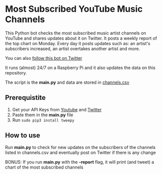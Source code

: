 # Most Subscribed YouTube Music Channels
This Python bot checks the most subscribed music artist channels on YouTube and shares updates about it on Twitter.
It posts a weekly report of the top chart on Monday. Every day it posts updates such as: an artist's subscribers increased, an artist overtakes another artist and more.

You can also [follow this bot on Twitter](https://twitter.com/mostSubYTMusic?s=09)


It runs (almost) 24/7 on a Raspberry Pi and it also updates the data on this repository.

The script is the **main.py** and data are stored in [channels.csv](https://github.com/marco97pa/MostSubYTMusicChannels/blob/master/channels.csv)

## Prerequistite
1. Get your API Keys from [Youtube](https://developers.google.com/youtube/v3/getting-started) and [Twitter](https://developer.twitter.com/en/docs)
2. Paste them in the **main.py** file
3. Run `sudo pip3 install tweepy`

## How to use
Run **main.py** to check for new updates on the subscribers of the channels listed in channels.csv and eventually post on Twitter if there is any change

BONUS: If you run **main.py** with the **-report** flag, it will print (and tweet) a chart of the most subscribed channels
